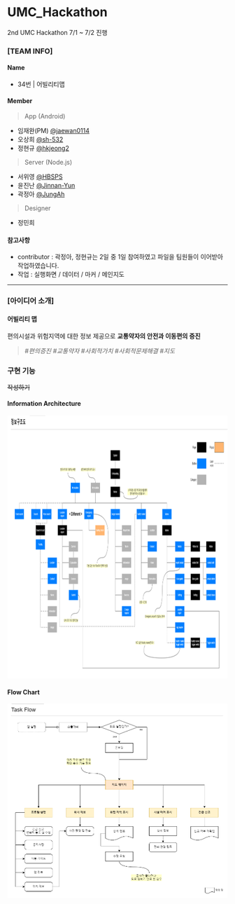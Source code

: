 # UMC_Hackathon
2nd UMC Hackathon 7/1 ~ 7/2 진행

### [TEAM INFO]
#### Name
- 34번 | 어빌리티맵
   
#### Member
> App (Android)
- 임재완(PM)  [@jaewan0114](https://github.com/jaewan0114)
- 오상희 [@sh-532](https://github.com/sh-532)     
- 정현규 [@hkjeong2](https://github.com/hkjeong2)   

> Server (Node.js)
- 서위영 [@HBSPS](https://github.com/HBSPS)   
- 윤진난 [@Jinnan-Yun](https://github.com/Jinnan-Yun)   
- 곽정아 [@JungAh](https://github.com/Jungahgo)   
   
> Designer 
- 정민희

#### 참고사항
- contributor : 곽정아, 정현규는 2일 중 1일 참여하였고 파일을 팀원들이 이어받아 작업하였습니다.   
- 작업 : 실행화면 / 데이터 / 마커 / 메인지도
   
------------- 
### [아이디어 소개]   

#### 어빌리티 맵
편의시설과 위험지역에 대한 정보 제공으로  **교통약자의 안전과 이동편의 증진**  
> _#편의증진_ _#교통약자_ _#사회적가치_ _#사회적문제해결_ _#지도_
   
### 구현 기능
~~작성하기~~
     
#### Information Architecture
<img src="./img/IA.png" height="600px" width="950px">   

#### Flow Chart
<img src="./img/FlowChart.png"> 

